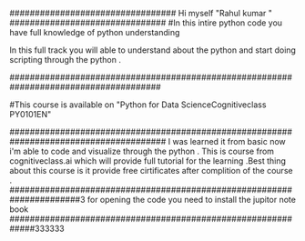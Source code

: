 #################################
Hi myself "Rahul kumar "
###############################
#In this intire python code you have full knowledge of python understanding 

In this  full track you will able to understand about the python and start doing scripting through the python .

######################################################################################

#This course is available on "Python for Data ScienceCognitiveclass PY0101EN"

#######################################################################################
I was learned it from basic now i'm able to code and visualize through the python .
This is course from cognitiveclass.ai which will provide full tutorial for the learning .Best thing about this course is it provide free cirtificates after complition of the course .
######################################################################3
for opening the code you need to install the jupitor note book
#############################################################333333
